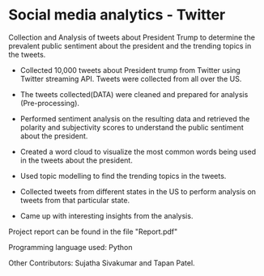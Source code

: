 # Social media analytics - Twitter

Collection and Analysis of tweets about President Trump to determine the prevalent public sentiment about the president and the trending  topics in the tweets.


- Collected 10,000 tweets about President trump from Twitter using Twitter streaming API. Tweets were collected from all over the US.

- The tweets collected(DATA) were cleaned and prepared for analysis (Pre-processing).

- Performed sentiment analysis on the resulting data and retrieved the polarity and subjectivity scores to understand the public sentiment about the president.

- Created a word cloud to visualize the most common words being used in the tweets about the president.

- Used topic modelling to find the trending topics in the tweets.

- Collected tweets from different states in the US to perform analysis on tweets from that particular state.

- Came up with interesting insights from the analysis.



Project report can be found in the file "Report.pdf" 

Programming language used: Python

Other Contributors:  Sujatha Sivakumar and Tapan Patel.
